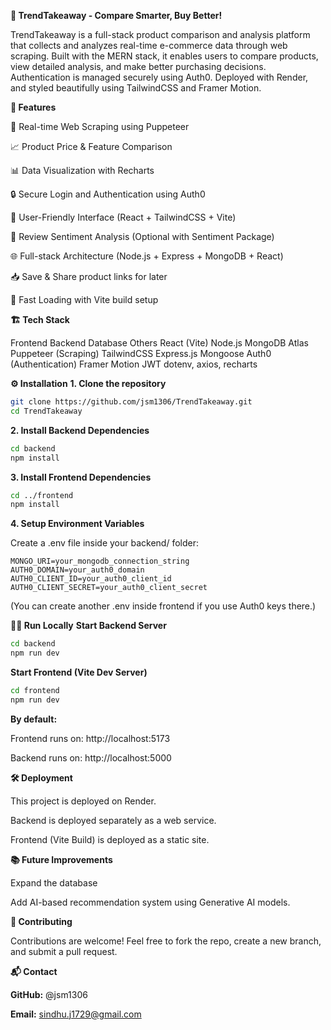 **🛒 TrendTakeaway - Compare Smarter, Buy Better!**

TrendTakeaway is a full-stack product comparison and analysis platform that collects and analyzes real-time e-commerce data through web scraping. Built with the MERN stack, it enables users to compare products, view detailed analysis, and make better purchasing decisions. Authentication is managed securely using Auth0.
Deployed with Render, and styled beautifully using TailwindCSS and Framer Motion.


**🚀 Features**

🔎 Real-time Web Scraping using Puppeteer

📈 Product Price & Feature Comparison

📊 Data Visualization with Recharts

🔒 Secure Login and Authentication using Auth0

🎯 User-Friendly Interface (React + TailwindCSS + Vite)

💬 Review Sentiment Analysis (Optional with Sentiment Package)

🌐 Full-stack Architecture (Node.js + Express + MongoDB + React)

📥 Save & Share product links for later

🌟 Fast Loading with Vite build setup


**🏗️ Tech Stack**

Frontend	Backend	Database	Others
React (Vite)	Node.js	MongoDB Atlas	Puppeteer (Scraping)
TailwindCSS	Express.js	Mongoose	Auth0 (Authentication)
Framer Motion	JWT		dotenv, axios, recharts



**⚙️ Installation**
**1. Clone the repository**
```bash
git clone https://github.com/jsm1306/TrendTakeaway.git
cd TrendTakeaway
```
**2. Install Backend Dependencies**
```bash
cd backend
npm install
```
**3. Install Frontend Dependencies**
```bash
cd ../frontend
npm install
```
**4. Setup Environment Variables**

Create a .env file inside your backend/ folder:

```
MONGO_URI=your_mongodb_connection_string
AUTH0_DOMAIN=your_auth0_domain
AUTH0_CLIENT_ID=your_auth0_client_id
AUTH0_CLIENT_SECRET=your_auth0_client_secret
```
(You can create another .env inside frontend if you use Auth0 keys there.)

**🏃‍♂️ Run Locally**
**Start Backend Server**
```bash
cd backend
npm run dev
```
**Start Frontend (Vite Dev Server)**
```bash
cd frontend
npm run dev
```


**By default:**

Frontend runs on: http://localhost:5173

Backend runs on: http://localhost:5000



**🛠️ Deployment**

This project is deployed on Render.

Backend is deployed separately as a web service.

Frontend (Vite Build) is deployed as a static site.



**📚 Future Improvements**

Expand the database

Add AI-based recommendation system using Generative AI models.



**🤝 Contributing**

Contributions are welcome!
Feel free to fork the repo, create a new branch, and submit a pull request.


**📬 Contact**

**GitHub:** @jsm1306

**Email:** sindhu.j1729@gmail.com

